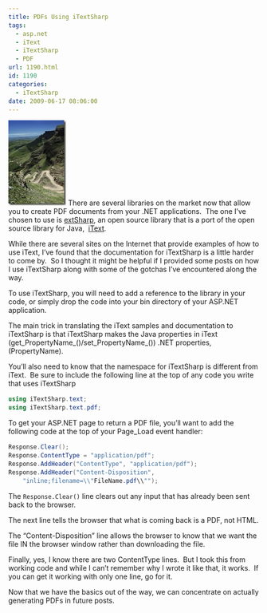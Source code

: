 ```yaml
---
title: PDFs Using iTextSharp
tags:
  - asp.net
  - iText
  - iTextSharp
  - PDF
url: 1190.html
id: 1190
categories:
  - iTextSharp
date: 2009-06-17 08:06:00
---
```


![iStock_000002747386Medium](/uploads/2009/06/iStock_000002747386Medium.jpg "iStock_000002747386Medium") There are several libraries on the market now that allow you to create PDF documents from your .NET applications.  The one I’ve chosen to use is [extSharp](//sourceforge.net/projects/itextsharp/), an open source library that is a port of the open source library for Java,  [iText](//www.lowagie.com/iText/).

While there are several sites on the Internet that provide examples of how to use iText, I’ve found that the documentation for iTextSharp is a little harder to come by.  So I thought it might be helpful if I provided some posts on how I use iTextSharp along with some of the gotchas I’ve encountered along the way.

<!-- more -->

To use iTextSharp, you will need to add a reference to the library in your code, or simply drop the code into your bin directory of your ASP.NET application.

The main trick in translating the iText samples and documentation to iTextSharp is that iTextSharp makes the Java properties in iText (get_PropertyName_()/set_PropertyName_()) .NET properties, (PropertyName).

You’ll also need to know that the namespace for iTextSharp is different from iText.  Be sure to include the following line at the top of any code you write that uses iTextSharp

``` csharp
using iTextSharp.text;
using iTextSharp.text.pdf;
```

To get your ASP.NET page to return a PDF file, you’ll want to add the following code at the top of your Page_Load event handler:

``` csharp
Response.Clear();
Response.ContentType = "application/pdf";
Response.AddHeader("ContentType", "application/pdf");
Response.AddHeader("Content-Disposition",
    "inline;filename=\\"FileName.pdf\\"");
```

The `Response.Clear()` line clears out any input that has already been sent back to the browser.

The next line tells the browser that what is coming back is a PDF, not HTML.

The “Content-Disposition” line allows the browser to know that we want the file IN the browser window rather than downloading the file.

Finally, yes, I know there are two ContentType lines.  But I took this from working code and while I can’t remember why I wrote it like that, it works.  If you can get it working with only one line, go for it.

Now that we have the basics out of the way, we can concentrate on actually generating PDFs in future posts.
